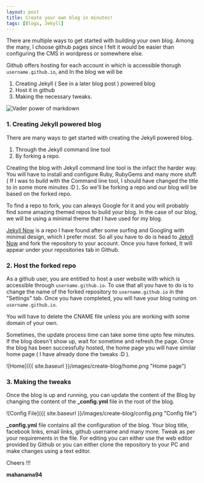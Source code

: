 ```yaml
---
layout: post
title: Create your own blog in minutes!
tags: [Blogs, Jekyll]
---
```


There are multiple ways to get started with building your own blog. Among the many, I choose github pages since I felt it would be easier than
configuring the CMS in wordpress or somewhere else.

Github offers hosting for each account in which is accessible thorugh `username.github.io`, and In the blog we will be

  1. Creating Jekyll ( See in a later blog post ) powered blog
  2. Host it in github
  3. Making the necessary tweaks.


<img src="{{ site.baseurl }}/images/create-blog/power-of-markdown.jpg" alt="Vader power of markdown" title="Vader power of markdown">

### 1. Creating Jekyll powered blog

There are many ways to get started with creating the Jekyll powered blog.
  1. Through the Jekyll command line tool
  2. By forking a repo.

Creating the blog with Jekyll command line tool is the infact the harder way. You will have to install and configure Ruby, RubyGems and many more stuff.
( If I was to build with the Command line tool, I should have changed the title to in some more minutes :D ). So
we'll be forking a repo and our blog will be based on the forked repo.

To find a repo to fork, you can always Google for it and you will probably find some amazing themed repos to build your blog.
In the case of our blog, we will be using a minimal theme that I have used for my blog.

[Jekyll Now](https://www.google.com "Jekyll Now") is a repo I have found after some surfing and Googling with minimal design, which I prefer most. So all you have to do is head to [Jekyll Now](https://www.google.com "Jekyll Now") and fork the repository to your account. Once you have forked, It will appear under your repositories tab in Github.

### 2. Host the forked repo

As a github user, you are entitled to host a user website with which is accessible through `username.github.io`. To use that all you have to do is to change the name of the forked repository to `username.github.io` in the "Settings" tab. Once you have completed, you will have your blog runing on `username.github.io`.

You will have to delete the CNAME file unless you are working with some domain of your own.

Sometimes, the update process time can take some time upto few minutes. If the blog doesn't show up, wait for sometime and refresh the page.
Once the blog has been successfully hosted, the home page you will have similar home page ( I have already done the tweaks :D ).

![Home]({{ site.baseurl }}/images/create-blog/home.png "Home page")


### 3. Making the tweaks

Once the blog is up and running, you can update the content of the Blog by changing the content of the **_config.yml** file in the root of the blog.

![Config File]({{ site.baseurl }}/images/create-blog/config.png "Config file")

**_config.yml** file contains all the configuration of the blog. Your blog title, facebook links, email links, github username and many more. Tweak as per your requirements in the file. For editing you can either use the web editor provided by Github or you can either clone the repository to your PC and make changes using a text editor.

Cheers !!!

**mahanama94**
